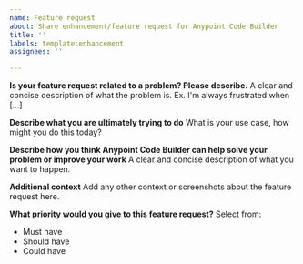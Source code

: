```yaml
---
name: Feature request
about: Share enhancement/feature request for Anypoint Code Builder
title: ''
labels: template:enhancement
assignees: ''

---
```


**Is your feature request related to a problem? Please describe.**
A clear and concise description of what the problem is. Ex. I'm always frustrated when [...]

**Describe what you are ultimately trying to do**
What is your use case, how might you do this today?

**Describe how you think Anypoint Code Builder can help solve your problem or improve your work**
A clear and concise description of what you want to happen.

**Additional context**
Add any other context or screenshots about the feature request here.

**What priority would you give to this feature request?**
Select from:
* Must have
* Should have
* Could have
